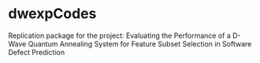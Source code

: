 # dwexpCodes
Replication package for the project: Evaluating the Performance of a  D-Wave Quantum Annealing System for Feature Subset Selection in Software Defect Prediction
